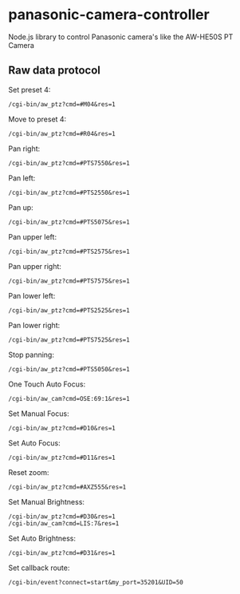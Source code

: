 panasonic-camera-controller
===========================

Node.js library to control Panasonic camera's like the AW-HE50S PT Camera


## Raw data protocol

Set preset 4:

    /cgi-bin/aw_ptz?cmd=#M04&res=1

Move to preset 4:

    /cgi-bin/aw_ptz?cmd=#R04&res=1

Pan right:

    /cgi-bin/aw_ptz?cmd=#PTS7550&res=1

Pan left:

    /cgi-bin/aw_ptz?cmd=#PTS2550&res=1

Pan up:

    /cgi-bin/aw_ptz?cmd=#PTS5075&res=1

Pan upper left:

    /cgi-bin/aw_ptz?cmd=#PTS2575&res=1

Pan upper right:

    /cgi-bin/aw_ptz?cmd=#PTS7575&res=1

Pan lower left:

    /cgi-bin/aw_ptz?cmd=#PTS2525&res=1

Pan lower right:

    /cgi-bin/aw_ptz?cmd=#PTS7525&res=1

Stop panning:

    /cgi-bin/aw_ptz?cmd=#PTS5050&res=1

One Touch Auto Focus:

    /cgi-bin/aw_cam?cmd=OSE:69:1&res=1

Set Manual Focus:

    /cgi-bin/aw_ptz?cmd=#D10&res=1

Set Auto Focus:

    /cgi-bin/aw_ptz?cmd=#D11&res=1

Reset zoom:

    /cgi-bin/aw_ptz?cmd=#AXZ555&res=1

Set Manual Brightness:

    /cgi-bin/aw_ptz?cmd=#D30&res=1
    /cgi-bin/aw_cam?cmd=LIS:7&res=1

Set Auto Brightness:

    /cgi-bin/aw_ptz?cmd=#D31&res=1

Set callback route:

    /cgi-bin/event?connect=start&my_port=35201&UID=50

